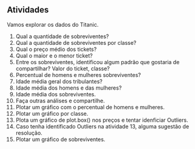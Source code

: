 ## Atividades

Vamos explorar os dados do Titanic.

1. Qual a quantidade de sobreviventes?
2. Qual a quantidade de sobreviventes por classe?
3. Qual o preço médio dos tickets?
4. Qual o maior e o menor ticket? 
5. Entre os sobreviventes, identificou algum padrão que gostaria de compartilhar? Valor do ticket, classe?
6. Percentual de homens e mulheres sobreviventes?
7. Idade média geral dos tribulantes?
8. Idade média dos homens e das mulheres?
9. Idade média dos sobreviventes.
10. Faça outras análises e compartilhe.
11. Plotar um gráfico com o percentual de homens e mulheres.
12. Plotar um gráfico por classe.
13. Plota um gráfico de plot.box() nos preços e tentar idenficiar Outliers. 
14. Caso tenha identificado Outliers na atividade 13, alguma sugestão de resolução.
15. Plotar um gráfico de sobreviventes. 
